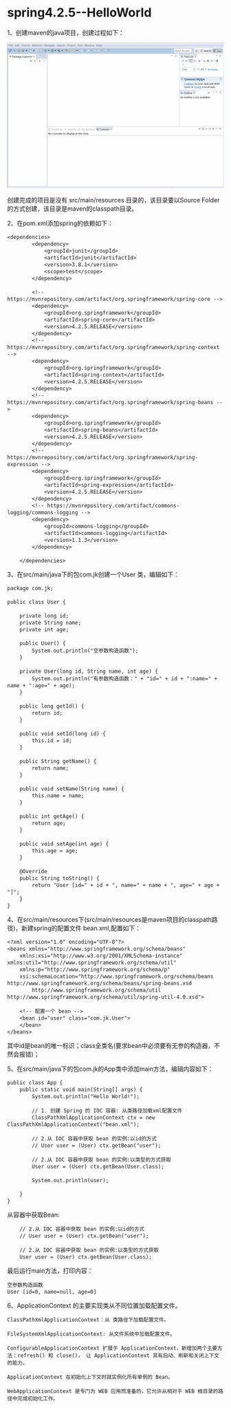 spring4.2.5--HelloWorld
===

1、创建maven的java项目，创建过程如下：

![image](https://github.com/jiekekeji/MStudySpring4/blob/master/demo001/prevew/demo001-1.gif)

创建完成的项目是没有 src/main/resources 目录的，该目录要以Source Folder 的方式创建，该目录是maven的classpath目录。

2、在pom.xml添加spring的依赖如下：

```
<dependencies>
		<dependency>
			<groupId>junit</groupId>
			<artifactId>junit</artifactId>
			<version>3.8.1</version>
			<scope>test</scope>
		</dependency>

		<!-- https://mvnrepository.com/artifact/org.springframework/spring-core -->
		<dependency>
			<groupId>org.springframework</groupId>
			<artifactId>spring-core</artifactId>
			<version>4.2.5.RELEASE</version>
		</dependency>
		<!-- https://mvnrepository.com/artifact/org.springframework/spring-context -->
		<dependency>
			<groupId>org.springframework</groupId>
			<artifactId>spring-context</artifactId>
			<version>4.2.5.RELEASE</version>
		</dependency>
		<!-- https://mvnrepository.com/artifact/org.springframework/spring-beans -->
		<dependency>
			<groupId>org.springframework</groupId>
			<artifactId>spring-beans</artifactId>
			<version>4.2.5.RELEASE</version>
		</dependency>
		<!-- https://mvnrepository.com/artifact/org.springframework/spring-expression -->
		<dependency>
			<groupId>org.springframework</groupId>
			<artifactId>spring-expression</artifactId>
			<version>4.2.5.RELEASE</version>
		</dependency>
		<!-- https://mvnrepository.com/artifact/commons-logging/commons-logging -->
		<dependency>
			<groupId>commons-logging</groupId>
			<artifactId>commons-logging</artifactId>
			<version>1.1.3</version>
		</dependency>

	</dependencies>
```

3、在src/main/java下的包com.jk创建一个User 类，编辑如下：

```
package com.jk;

public class User {

	private long id;
	private String name;
	private int age;

	public User() {
		System.out.println("空参数构造函数");
	}

	private User(long id, String name, int age) {
		System.out.println("有参数构造函数：" + "id=" + id + ":name=" + name + ":age=" + age);
	}

	public long getId() {
		return id;
	}

	public void setId(long id) {
		this.id = id;
	}

	public String getName() {
		return name;
	}

	public void setName(String name) {
		this.name = name;
	}

	public int getAge() {
		return age;
	}

	public void setAge(int age) {
		this.age = age;
	}

	@Override
	public String toString() {
		return "User [id=" + id + ", name=" + name + ", age=" + age + "]";
	}
}
```

4、在src/main/resources下(src/main/resources是maven项目的classpath路径)，新建spring的配置文件 bean.xml,配置如下：

```
<?xml version="1.0" encoding="UTF-8"?>
<beans xmlns="http://www.springframework.org/schema/beans"
	xmlns:xsi="http://www.w3.org/2001/XMLSchema-instance" xmlns:util="http://www.springframework.org/schema/util"
	xmlns:p="http://www.springframework.org/schema/p"
	xsi:schemaLocation="http://www.springframework.org/schema/beans http://www.springframework.org/schema/beans/spring-beans.xsd
		http://www.springframework.org/schema/util http://www.springframework.org/schema/util/spring-util-4.0.xsd">

	<!-- 配置一个 bean -->
	<bean id="user" class="com.jk.User">
	</bean>
</beans>
```

其中id是bean的唯一标识；class全类名(要求bean中必须要有无参的构造器，不然会报错)；

5、在src/main/java下的包com.jk的App类中添加main方法，编辑内容如下：

```
public class App {
	public static void main(String[] args) {
		System.out.println("Hello World!");

		// 1. 创建 Spring 的 IOC 容器: 从类路径加载xml配置文件
		ClassPathXmlApplicationContext ctx = new ClassPathXmlApplicationContext("bean.xml");

		// 2.从 IOC 容器中获取 bean 的实例:以id的方式
		// User user = (User) ctx.getBean("user");

		// 2.从 IOC 容器中获取 bean 的实例:以类型的方式获取
		User user = (User) ctx.getBean(User.class);

		System.out.println(user);

	}
}
```
从容器中获取Bean:

```
    // 2.从 IOC 容器中获取 bean 的实例:以id的方式
    // User user = (User) ctx.getBean("user");
    
    // 2.从 IOC 容器中获取 bean 的实例:以类型的方式获取
    User user = (User) ctx.getBean(User.class);
```

最后运行main方法，打印内容：

```
空参数构造函数
User [id=0, name=null, age=0]
```

6、ApplicationContext 的主要实现类从不同位置加载配置文件。

    ClassPathXmlApplicationContext：从 类路径下加载配置文件。
    
    FileSystemXmlApplicationContext: 从文件系统中加载配置文件。
    
    ConfigurableApplicationContext 扩展于 ApplicationContext，新增加两个主要方法：refresh() 和 close()， 让 ApplicationContext 具有启动、刷新和关闭上下文的能力。
    
    ApplicationContext 在初始化上下文时就实例化所有单例的 Bean。
    
    WebApplicationContext 是专门为 WEB 应用而准备的，它允许从相对于 WEB 根目录的路径中完成初始化工作。


